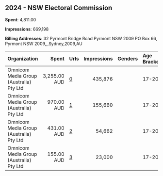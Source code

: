 ## 2024 - NSW Electoral Commission 
**Spent**: 4,811.00

**Impressions**: 669,198

**Billing Addresses**: 32 Pyrmont Bridge Road Pyrmont NSW 2009 PO Box 66, Pyrmont NSW 2009,,,Sydney,2009,AU

|Organization|Spent|Urls|Impressions|Genders|Age Brackets|Country Codes|
|:---|---:|:---|---:|:---|:---|:---|
|Omnicom Media Group (Australia) Pty Ltd|3,255.00 AUD|[0](https://www.snap.com/political-ads/asset/7219a58f31d61eb1379f823dd98223bef91b52506b6be264779b1733a5ea17fd?mediaType=jpeg)|435,876||17-20|australia|
|Omnicom Media Group (Australia) Pty Ltd|970.00 AUD|[1](https://www.snap.com/political-ads/asset/50502f09e9423643a924d88fe38128f2ee2b8953d935bfe9ac54d06b07938f38?mediaType=mp4)|155,660||17-20|australia|
|Omnicom Media Group (Australia) Pty Ltd|431.00 AUD|[2](https://www.snap.com/political-ads/asset/c704f73df69443cab2cadf3754c6dba81babe22a334a32da5a685c6ec85c24d1?mediaType=mp4)|54,662||17-20|australia|
|Omnicom Media Group (Australia) Pty Ltd|155.00 AUD|[3](https://www.snap.com/political-ads/asset/fa04da629d1ae19e6964c0dbd41c0e92ef46806d73dfa41a58e21dac21528275?mediaType=mp4)|23,000||17-20|australia|
